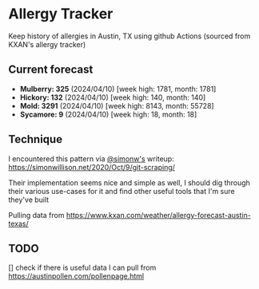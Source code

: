 # Allergy Tracker

Keep history of allergies in Austin, TX using github Actions (sourced from KXAN's allergy tracker)

## Current forecast
<!-- INJECT FORECAST -->
- **Mulberry: 325** (2024/04/10)  [week high: 1781, month: 1781]
- **Hickory: 132** (2024/04/10)  [week high: 140, month: 140]
- **Mold: 3291** (2024/04/10)  [week high: 8143, month: 55728]
- **Sycamore: 9** (2024/04/10)  [week high: 18, month: 18]
<!-- END INJECT FORECAST -->

## Technique

I encountered this pattern via [@simonw's](https://github.com/simonw) writeup: https://simonwillison.net/2020/Oct/9/git-scraping/

Their implementation seems nice and simple as well, I should dig through their various use-cases for it and find other useful tools that I'm sure they've built

Pulling data from https://www.kxan.com/weather/allergy-forecast-austin-texas/

## TODO

[] check if there is useful data I can pull from https://austinpollen.com/pollenpage.html
